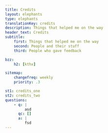 ```yaml
---
title: Credits
layout: elephants
type: elephants
translationKey: credits
description: Things that helped me on the way
header_text: Credits
subtitle:
    first: Things that helped me on the way
    second: People and their stuff
    third: People who gave feedback

bzz:
    h2: [kthx]

sitemap:
    changefreq: weekly
    priority: .3

st1: credits_one
st2: credits_two
questions:
    - q: |
         asd
      qc: []
      a: |
         fsd
---
```

